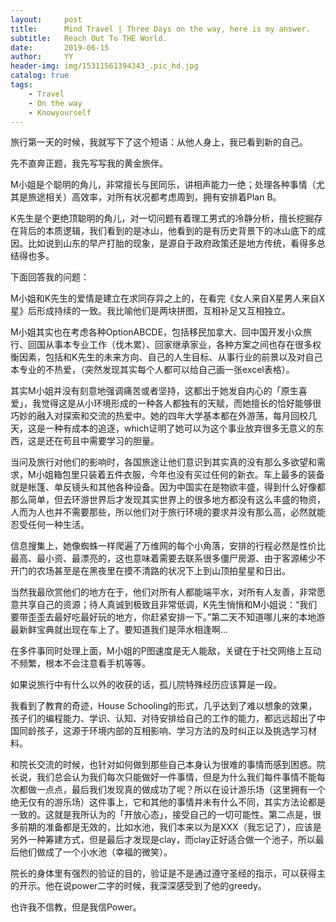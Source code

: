 ```yaml
---
layout:     post
title:      Mind Travel | Three Days on the way, here is my answer.
subtitle:   Reach Out To THE World.
date:       2019-06-15
author:     YY
header-img: img/15311561394343_.pic_hd.jpg
catalog: true
tags:
    - Travel
    - On the way
    - Knowyourself
---
```


旅行第一天的时候，我就写下了这个短语：从他人身上，我已看到新的自己。

先不直奔正题，我先写写我的黄金旅伴。

M小姐是个聪明的角儿，非常擅长与民同乐，讲相声能力一绝；处理各种事情（尤其是旅途相关）高效率，对所有状况都考虑周到，拥有安排着Plan B。

K先生是个更绝顶聪明的角儿，对一切问题有着理工男式的冷静分析，擅长挖掘存在背后的本质逻辑，我们看到的是冰山，他看到的是有历史背景下的冰山底下的成因。比如说到山东的早产打胎的现象，是源自于政府政策还是地方传统，看得多总结得也多。

下面回答我的问题：

M小姐和K先生的爱情是建立在求同存异之上的，在看完《女人来自X星男人来自X星》后形成持续的一致。我比喻他们是两块拼图，互相补足又互相独立。

M小姐其实也在考虑各种OptionABCDE，包括移民加拿大、回中国开发小众旅行、回国从事本专业工作（伐木累）、回家继承家业，各种方案之间也存在很多权衡因素，包括和K先生的未来方向、自己的人生目标、从事行业的前景以及对自己本专业的不热爱，（突然发现其实每个人都可以给自己画一张excel表格）。

其实M小姐并没有刻意地强调痛苦或者坚持，这都出于她发自内心的「原生喜爱」，我觉得这是从小环境形成的一种各人都独有的天赋，而她擅长的恰好能够很巧妙的融入对探索和交流的热爱中。她的四年大学基本都在外游荡，每月回校几天，这是一种有成本的追逐，which证明了她可以为这个事业放弃很多无意义的东西，这是还在苟且中需要学习的胆量。

当问及旅行对他们的影响时，各国旅途让他们意识到其实真的没有那么多欲望和需求，M小姐箱包里只装着五件衣服，今年也没有买过任何的新衣。车上最多的装备就是帐篷、单反镜头和其他各种设备。因为中国实在是物欲丰盛，得到什么好像都那么简单，但去环游世界后才发现其实世界上的很多地方都没有这么丰盛的物资，人而为人也并不需要那些，所以他们对于旅行环境的要求并没有那么高，必然就能忍受任何一种生活。

信息搜集上，她像蜘蛛一样爬遍了万维网的每个小角落，安排的行程必然是性价比最高、最小资、最漂亮的，这也意味着需要去联系很多僵尸房源、由于客源稀少不开门的农场甚至是在黑夜里在摸不清路的状况下上到山顶拍星星和日出。

当然我最欣赏他们的地方在于，他们对所有人都能端平水，对所有人友善，非常愿意共享自己的资源；待人真诚到极致且非常低调，K先生悄悄和M小姐说：“我们要带歪歪去最好吃最好玩的地方，你赶紧安排一下。”第二天不知道哪儿来的本地游最新鲜宝典就出现在车上了。要知道我们是萍水相逢啊...

在多件事同时处理上面，M小姐的P图速度是无人能敌，关键在于社交网络上互动不频繁，根本不会注意看手机等等。

如果说旅行中有什么以外的收获的话，孤儿院特殊经历应该算是一段。

我看到了教育的奇迹，House Schooling的形式，几乎达到了难以想象的效果，孩子们的编程能力、学识、认知、对待安排给自己的工作的能力，都远远超出了中国同龄孩子，这源于环境内部的互相影响、学习方法的及时纠正以及挑选学习材料。

和院长交流的时候，也针对如何做到那些自己本身认为很难的事情而感到困惑。院长说，我们总会认为我们每次只能做好一件事情，但是为什么我们每件事情不能每次都做一点点，最后我们发现真的做成功了呢？所以在设计游乐场（这里拥有一个绝无仅有的游乐场）这件事上，它和其他的事情并未有什么不同，其实方法论都是一致的。这就是我所认为的「开放心态」，接受自己的一切可能性。第二点是，很多前期的准备都是无效的，比如水池，我们本来以为是XXX（我忘记了），应该是另外一种筹建方式，但是最后才发现是clay，而clay正好适合做一个池子，所以最后他们做成了一个小水池（幸福的微笑）。

院长的身体里有强烈的验证的目的，验证是不是通过遵守圣经的指示，可以获得主的开示。他在说power二字的时候，我深深感受到了他的greedy。

也许我不信教，但是我信Power。



